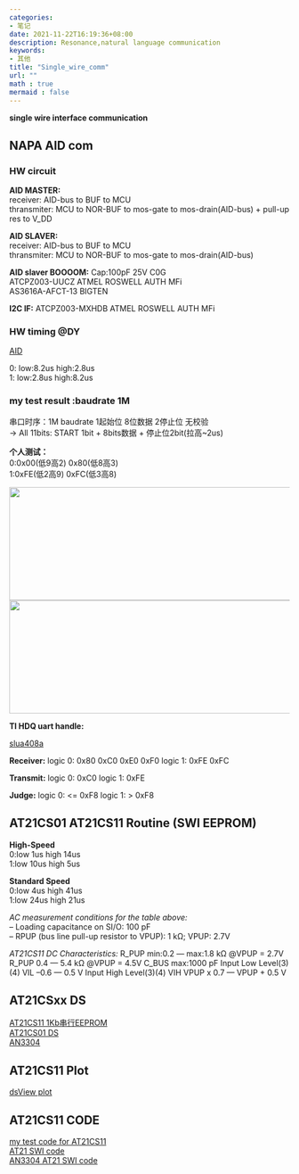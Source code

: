 ```yaml
---
categories:
- 笔记
date: 2021-11-22T16:19:36+08:00
description: Resonance,natural language communication
keywords:
- 其他
title: "Single_wire_comm"
url: ""
math : true
mermaid : false
---
```



**single wire interface communication**


## NAPA AID com

### HW circuit

**AID MASTER:**
</br>
receiver: AID-bus to BUF to MCU
</br>
thransmiter: MCU to NOR-BUF to mos-gate to mos-drain(AID-bus) + pull-up res to V_DD

**AID SLAVER:**
</br>
receiver: AID-bus to BUF to MCU
</br>
thransmiter: MCU to NOR-BUF to mos-gate to mos-drain(AID-bus)

**AID slaver BOOOOM:**
Cap:100pF 25V C0G
</br>
ATCPZ003-UUCZ ATMEL ROSWELL AUTH MFi
</br>
AS3616A-AFCT-13 BIGTEN

**I2C IF:**
ATCPZ003-MXHDB ATMEL ROSWELL AUTH MFi

### HW timing @DY

<div>
    <a href="/media/note_img/Single_wire_comm/AID Communication Protocol V03.pdf">AID</a>
</div>

0: low:8.2us high:2.8us
</br>
1: low:2.8us high:8.2us

### my test result :baudrate 1M

串口时序：1M baudrate 1起始位 8位数据 2停止位 无校验
</br>
-> All 11bits: START 1bit + 8bits数据 + 停止位2bit(拉高~2us)

**个人测试：**
</br>
0:0x00(低9高2) 0x80(低8高3)
</br>
1:0xFE(低2高9) 0xFC(低3高8)

<div>
    <img src="/media/note_img/Single_wire_comm/80 FC.jpg" width="1153px" height="203px"/>
</div>

<div>
    <img src="/media/note_img/Single_wire_comm/00 FE.jpg" width="1153px" height="203px"/>
</div>

**TI HDQ uart handle:**

<div>
    <a href="/media/note_img/Single_wire_comm/HDQ Communication Basics_slua408a.pdf">slua408a</a>
</div>

**Receiver:**
logic 0: 0x80 0xC0 0xE0 0xF0
logic 1: 0xFE 0xFC

**Transmit:**
logic 0: 0xC0
logic 1: 0xFE

**Judge:**
logic 0: <= 0xF8
logic 1: >  0xF8

## AT21CS01 AT21CS11 Routine (SWI EEPROM)

**High-Speed**
</br>
0:low 1us high 14us
</br>
1:low 10us high 5us
</br>

**Standard Speed**
</br>
0:low 4us high 41us
</br>
1:low 24us high 21us
</br>

*AC measurement conditions for the table above:*
</br>
– Loading capacitance on SI/O: 100 pF
</br>
– RPUP (bus line pull-up resistor to VPUP): 1 kΩ; VPUP: 2.7V

*AT21CS11 DC Characteristics:*
R_PUP min:0.2 — max:1.8 kΩ @VPUP = 2.7V
R_PUP 0.4 — 5.4 kΩ @VPUP = 4.5V
C_BUS max:1000 pF
Input Low Level(3)(4) VIL –0.6 — 0.5 V
Input High Level(3)(4) VIH VPUP x 0.7 — VPUP + 0.5 V

## AT21CSxx DS

<div>
    <a href="/media/note_img/Single_wire_comm/AT21CS11 1Kb串行EEPROM.pdf">AT21CS11 1Kb串行EEPROM</a>
</div>

<div>
    <a href="/media/note_img/Single_wire_comm/AT21CS01-AT21CS11-Data-Sheet.pdf">AT21CS01 DS</a>
</div>

<div>
    <a href="/media/note_img/Single_wire_comm/AN3304.pdf">AN3304</a>
</div>


## AT21CS11 Plot

<div>
    <a href="/media/note_img/Single_wire_comm/plot_SW need to optimize.zip">dsView plot</a>
</div>


## AT21CS11 CODE

<div>
    <a href="/media/note_img/Single_wire_comm/STM32F407ZGT6(已修改为USB_FS).zip">my test code for AT21CS11</a>
</div>

<div>
    <a href="/media/note_img/Single_wire_comm/AN3075 Source Code_V1.0.0.zip">AT21 SWI code</a>
</div>

<div>
    <a href="/media/note_img/Single_wire_comm/AN3304_Source_Code_V1.0.0.X.zip">AN3304 AT21 SWI code</a>
</div>